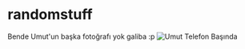 # randomstuff

Bende Umut'un başka fotoğrafı yok galiba :p
![Umut Telefon Başında](IMG_20250110_171356_797.jpg)
